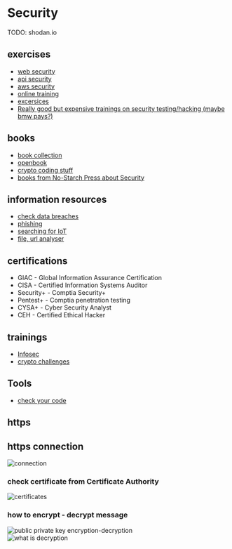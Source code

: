 # Security
TODO: shodan.io
## exercises
* [web security](https://application.security/free/owasp-top-10)
* [api security](https://application.security/free/owasp-top-10-API)
* [aws security](https://application.security/free/kontra-aws-clould-top-10?utm_source=newsletter&utm_medium=email)
* [online training](https://portswigger.net/web-security)
* [excersices](https://www.defendify.com/)
* [Really good but expensive trainings on security testing/hacking (maybe bmw pays?)](https://www.offensive-security.com/)

## books
* [book collection](https://nostarch.com/catalog/security)
* [openbook](https://www.cl.cam.ac.uk/~rja14/book.html)
* [crypto coding stuff](https://cryptopals.com/)
* [books from No-Starch Press about Security](https://nostarch.com/catalog/security)

## information resources
* [check data breaches](https://haveibeenpwned.com/)
* [phishing](https://www.phishtank.org/)
* [searching for IoT](https://www.shodan.io/)
* [file, url analyser](https://www.virustotal.com/gui/home/upload)

## certifications
* GIAC - Global Information Assurance Certification
* CISA - Certified Information Systems Auditor
* Security+ - Comptia Security+
* Pentest+ - Comptia penetration testing
* CYSA+ - Cyber Security Analyst
* CEH - Certified Ethical Hacker

## trainings
* [Infosec](https://www.offsec.com/)
* [crypto challenges](https://cryptopals.com/)

## Tools
* [check your code ](https://www.contrastsecurity.com/developer/codesec/)

## https
## https connection
![connection](https://i.postimg.cc/TwYRzGy1/https-connection.png)  

### check certificate from Certificate Authority
![certificates](https://i.postimg.cc/fWmw13Fk/https-certificate.png)  

### how to encrypt - decrypt message
![public private key encryption-decryption](https://i.postimg.cc/dQx8NxbJ/public-private-key-encryption-decription.png)  
![what is decryption](https://github.com/cherkavi/cheat-sheet/assets/8113355/17ac7c50-44ed-41ac-a3f2-df037b5cae6f)
